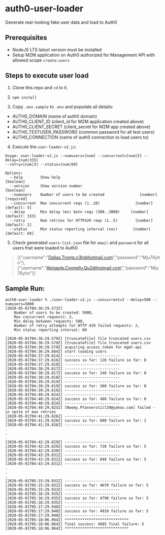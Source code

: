 # auth0-user-loader
Generate real-looking fake user data and load to Auth0

## Prerequisites
- NodeJS LTS latest version must be installed
- Setup M2M application on Auth0 authorized for Management API with allowed scope `create:users`

## Steps to execute user load
1. Clone this repo and `cd` to it.

2. `npm install`

3. Copy `.env.sample` to `.env` and populate all details:
- AUTH0_DOMAIN (name of auth0 domain)
- AUTH0_CLIENT_ID (client_id for M2M application created above)
- AUTH0_CLIENT_SECRET (client_secret for M2M app created above)
- AUTH0_TESTUSER_PASSWORD (common password for all test users)
- AUTH0_CONNECTION (name of auth0 connection to load users to)

4. Execute the `user-loader-v2.js`:

```
Usage: user-loader-v2.js --numusers=[num] --concurrent=[num|5] --delay=[num|333]
--retry=[num|3] --status=[num|60]

Options:
  --help        Show help                                              [boolean]
  --version     Show version number                                    [boolean]
  --numusers    Number of users to be created                [number] [required]
  --concurrent  Max concurrent reqs (1..20)                [number] [default: 5]
  --delay       Min delay (ms) betn reqs (300..3000)     [number] [default: 333]
  --retry       Num retries for HTTP429 reqs (1..5)        [number] [default: 2]
  --status      Min status reporting interval (sec)       [number] [default: 60]
```

5. Check generated `users-list.json` file for `email` and `password` for all users that were loaded to Auth0.

> [{"username":"Dallas.Tromp.n3h@hotmail.com","password":"Mju76yhn"},{"username":"Abigayle.Connelly.Qu2@hotmail.com","password":"Mju76yhn"}]

## Sample Run:

```
auth0-user-loader % ./user-loader-v2.js --concurrent=3 --delay=500 --numusers=5000
[2020-05-01T04:36:29.573Z] 
    Number of users to be created: 5000,
    Max concurrent requests: 3,
    Min delay between requests: 500,
    Number of retry attempts for HTTP 429 failed requests: 2,
    Min status reporting interval: 60

[2020-05-01T04:36:29.579Z] [truncateFile] file truncated users.csv
[2020-05-01T04:36:29.579Z] [truncateFile] file truncated users.csv
[2020-05-01T04:36:29.579Z] acquiring access_token for mgmt-api
[2020-05-01T04:36:29.684Z] start loading users
[2020-05-01T04:37:29.814Z] -------------------------
[2020-05-01T04:37:29.816Z] success so far: 120 failure so far: 0
[2020-05-01T04:37:29.818Z] -------------------------
[2020-05-01T04:38:29.817Z] -------------------------
[2020-05-01T04:38:29.817Z] success so far: 240 failure so far: 0
[2020-05-01T04:38:29.818Z] -------------------------
[2020-05-01T04:39:29.819Z] -------------------------
[2020-05-01T04:39:29.819Z] success so far: 360 failure so far: 0
[2020-05-01T04:39:29.819Z] -------------------------
[2020-05-01T04:40:29.824Z] -------------------------
[2020-05-01T04:40:29.824Z] success so far: 480 failure so far: 0
[2020-05-01T04:40:29.824Z] -------------------------
[2020-05-01T04:40:29.825Z] [Noemy.Pfannerstill39@yahoo.com] failed - in spite of max retries
[2020-05-01T04:41:29.826Z] -------------------------
[2020-05-01T04:41:29.826Z] success so far: 600 failure so far: 1
[2020-05-01T04:41:29.826Z] -------------------------
.
.
.
[2020-05-01T04:42:29.829Z] -------------------------
[2020-05-01T04:42:29.829Z] success so far: 720 failure so far: 5
[2020-05-01T04:42:29.830Z] -------------------------
[2020-05-01T04:43:29.831Z] -------------------------
[2020-05-01T04:43:29.831Z] success so far: 840 failure so far: 5
[2020-05-01T04:43:29.831Z] -------------------------
.
.
.
[2020-05-01T05:15:29.932Z] -------------------------
[2020-05-01T05:15:29.932Z] success so far: 4670 failure so far: 5
[2020-05-01T05:15:29.933Z] -------------------------
[2020-05-01T05:16:29.935Z] -------------------------
[2020-05-01T05:16:29.935Z] success so far: 4790 failure so far: 5
[2020-05-01T05:16:29.935Z] -------------------------
[2020-05-01T05:17:29.940Z] -------------------------
[2020-05-01T05:17:29.940Z] success so far: 4910 failure so far: 5
[2020-05-01T05:17:29.940Z] -------------------------
[2020-05-01T05:18:06.964Z] *****************************
[2020-05-01T05:18:06.964Z] final success: 4985 final failure: 5
[2020-05-01T05:18:06.964Z] *****************************
```



